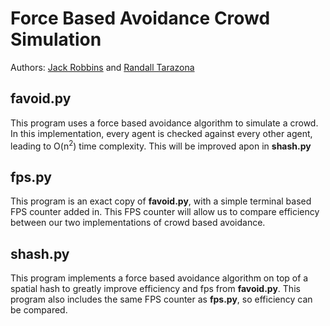 # Force Based Avoidance Crowd Simulation
Authors: [Jack Robbins](https://github.com/jackr276) and [Randall Tarazona](https://github.com/Randall543)

## favoid.py
This program uses a force based avoidance algorithm to simulate a crowd. In this implementation, every agent is checked against every other agent, leading to
O(n<sup>2</sup>) time complexity. This will be improved apon in **shash.py**

## fps.py
This program is an exact copy of **favoid.py**, with a simple terminal based FPS counter added in. This FPS counter will allow us to compare efficiency between
our two implementations of crowd based avoidance.

## shash.py
This program implements a force based avoidance algorithm on top of a spatial hash to greatly improve efficiency and fps from **favoid.py**. This program
also includes the same FPS counter as **fps.py**, so efficiency can be compared.
